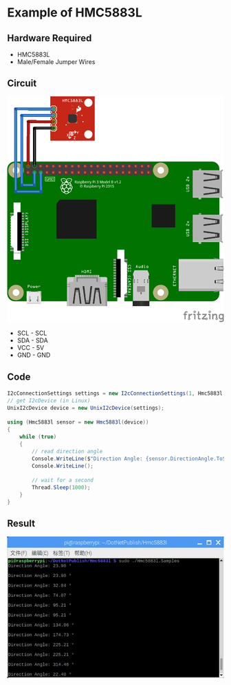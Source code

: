 # Example of HMC5883L

## Hardware Required
* HMC5883L
* Male/Female Jumper Wires

## Circuit
![](HMC5883L_circuit_bb.png)

* SCL - SCL
* SDA - SDA
* VCC - 5V
* GND - GND

## Code
```C#
I2cConnectionSettings settings = new I2cConnectionSettings(1, Hmc5883l.I2cAddress);
// get I2cDevice (in Linux)
UnixI2cDevice device = new UnixI2cDevice(settings);

using (Hmc5883l sensor = new Hmc5883l(device))
{
    while (true)
    {
        // read direction angle
        Console.WriteLine($"Direction Angle: {sensor.DirectionAngle.ToString("0.00")} °");
        Console.WriteLine();

        // wait for a second
        Thread.Sleep(1000);
    }
}

```

## Result
![](RunningResult.jpg)
